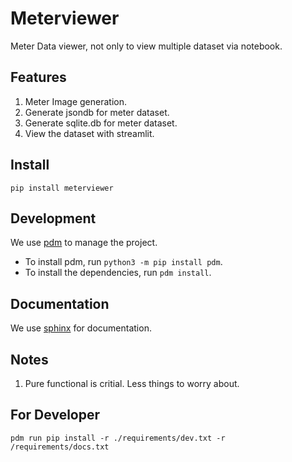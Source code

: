 # Meterviewer

Meter Data viewer, not only to view multiple dataset via notebook.

## Features

1. Meter Image generation.
2. Generate jsondb for meter dataset.
3. Generate sqlite.db for meter dataset.
4. View the dataset with streamlit.

## Install

`pip install meterviewer`

## Development

We use [pdm](https://pdm-project.org/) to manage the project.

- To install pdm, run `python3 -m pip install pdm`.
- To install the dependencies, run `pdm install`.

## Documentation

We use [sphinx](https://www.sphinx-doc.org/en/master/) for documentation.

## Notes

1. Pure functional is critial. Less things to worry about.


## For Developer

`pdm run pip install -r ./requirements/dev.txt -r /requirements/docs.txt`

